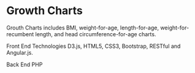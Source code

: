 Growth Charts
============

Grouth Charts includes BMI, weight-for-age, length-for-age, weight-for-recumbent length, and head circumference-for-age charts.

Front End Technologies
D3.js, HTML5, CSS3, Bootstrap, RESTful and Angular.js.

Back End
PHP
